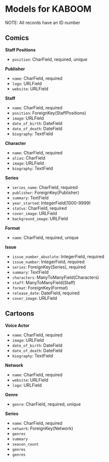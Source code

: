 # Models for KABOOM

NOTE: All records have an ID number

## Comics

**Staff Positions**
- `position`: CharField, required, unique

**Publisher**
- `name`: CharField, required
- `logo`: URLField
- `website`: URLField

**Staff**
- `name`: CharField, required
- `position`: ForeignKey(StaffPositions)
- `image`: URLField
- `date_of_birth`: DateField
- `date_of_death`: DateField
- `biography`: TextField

**Character**
- `name`: CharField, required
- `alias`: CharField
- `image`: URLField
- `biography`: TextField

**Series**
- `series_name`: CharField, required
- `publisher`: ForeignKey(Publisher)
- `summary`: TextField
- `year_started`: IntegerField(1000-9999)
- `status`: CharField, required
- `cover_image`: URLField
- `background_image`: URLField

**Format**
- `name`: CharField, required, unique

**Issue**
- `issue_number_absolute`: IntegerField, required
- `issue_number`: IntegerField, required
- `series`: ForeignKey(Series), required
- `summary`: TextField
- `characters`: ManyToManyField(Characters)
- `staff`: ManyToManyField(Staff)
- `format`: ForeignKey(Format)
- `release_date`: DateField, required
- `cover_image`: URLField

## Cartoons

**Voice Actor**
- `name`: CharField, required
- `image`: URLField
- `date_of_birth`: DateField
- `date_of_death`: DateField
- `biography`: TextField

**Network**
- `name`: CharField, required
- `website`: URLField
- `logo`: URLField

**Genre**
- `genre`: CharField, required, unique

**Series**
- `name`: CharField, required
- `network`: ForeignKey(Network)
- `genres`
- `summary`
- `season_count`
- `genres`
- `genres`